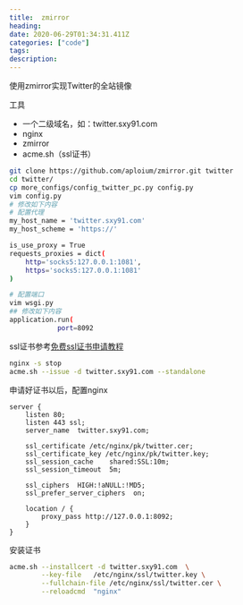 ```yaml
---
title:  zmirror
heading:
date: 2020-06-29T01:34:31.411Z
categories: ["code"]
tags: 
description: 
---
```


使用zmirror实现Twitter的全站镜像

工具
- 一个二级域名，如：twitter.sxy91.com
- nginx
- zmirror
- acme.sh（ssl证书）

```bash
git clone https://github.com/aploium/zmirror.git twitter
cd twitter/
cp more_configs/config_twitter_pc.py config.py
vim config.py
# 修改如下内容
# 配置代理
my_host_name = 'twitter.sxy91.com'
my_host_scheme = 'https://'

is_use_proxy = True
requests_proxies = dict(
	http='socks5:127.0.0.1:1081',
	https='socks5:127.0.0.1:1081'
)

# 配置端口
vim wsgi.py 
## 修改如下内容
application.run(
            port=8092
```

ssl证书参考[免费ssl证书申请教程](https://sxy91.com/posts/https/)

```bash
nginx -s stop
acme.sh --issue -d twitter.sxy91.com --standalone
```

申请好证书以后，配置nginx
```nginx
server {
	listen 80;
	listen 443 ssl;
	server_name  twitter.sxy91.com;

    ssl_certificate /etc/nginx/pk/twitter.cer;
    ssl_certificate_key /etc/nginx/pk/twitter.key;
    ssl_session_cache    shared:SSL:10m;
    ssl_session_timeout  5m;

	ssl_ciphers  HIGH:!aNULL:!MD5;
    ssl_prefer_server_ciphers  on;

	location / {
		proxy_pass http://127.0.0.1:8092;
	}
}
```

安装证书
```bash
acme.sh --installcert -d twitter.sxy91.com  \
        --key-file   /etc/nginx/ssl/twitter.key \
        --fullchain-file /etc/nginx/ssl/twitter.cer \
        --reloadcmd  "nginx"
```    
